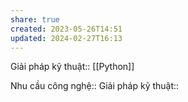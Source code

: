 ```yaml
---
share: true
created: 2023-05-26T14:51
updated: 2024-02-27T16:13
---
```

Giải pháp kỹ thuật:: [[Python]]

Nhu cầu công nghệ::
Giải pháp kỹ thuật::